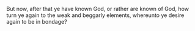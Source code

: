 But now, after that ye have known God, or rather are known of God, how turn ye again to the weak and beggarly elements, whereunto ye desire again to be in bondage?
